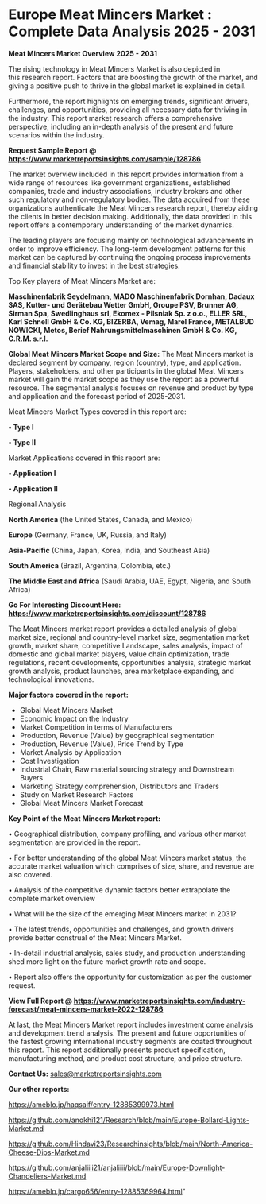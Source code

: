 # Europe Meat Mincers Market : Complete Data Analysis 2025 - 2031

<Strong> Meat Mincers Market Overview 2025 - 2031</strong>

The rising technology in Meat Mincers Market is also depicted in this research report. Factors that are boosting the growth of the market, and giving a positive push to thrive in the global market is explained in detail.

Furthermore, the report highlights on emerging trends, significant drivers, challenges, and opportunities, providing all necessary data for thriving in the industry. This report market research offers a comprehensive perspective, including an in-depth analysis of the present and future scenarios within the industry.

<strong>Request Sample Report @ <a href=https://www.marketreportsinsights.com/sample/128786>https://www.marketreportsinsights.com/sample/128786</a></strong>

The market overview included in this report provides information from a wide range of resources like government organizations, established companies, trade and industry associations, industry brokers and other such regulatory and non-regulatory bodies. The data acquired from these organizations authenticate the Meat Mincers research report, thereby aiding the clients in better decision making. Additionally, the data provided in this report offers a contemporary understanding of the market dynamics.

The leading players are focusing mainly on technological advancements in order to improve efficiency. The long-term development patterns for this market can be captured by continuing the ongoing process improvements and financial stability to invest in the best strategies.

Top Key players of Meat Mincers Market are:

<strong>Maschinenfabrik Seydelmann, MADO Maschinenfabrik Dornhan, Dadaux SAS, Kutter- und Gerätebau Wetter GmbH, Groupe PSV, Brunner AG, Sirman Spa, Swedlinghaus srl, Ekomex - Pilsniak Sp. z o.o., ELLER SRL, Karl Schnell GmbH & Co. KG, BIZERBA, Vemag, Marel France, METALBUD NOWICKI, Metos, Berief Nahrungsmittelmaschinen GmbH & Co. KG, C.R.M. s.r.l.</strong>

<strong><b>Global Meat Mincers Market Scope and Size:</b></strong>
The Meat Mincers market is declared segment by company, region (country), type, and application. Players, stakeholders, and other participants in the global Meat Mincers market will gain the market scope as they use the report as a powerful resource. The segmental analysis focuses on revenue and product by type and application and the forecast period of 2025-2031.

Meat Mincers Market Types covered in this report are:

<strong>• Type I

• Type II</strong>

Market Applications covered in this report are:

<strong>• Application I

• Application II</strong> 

Regional Analysis

<strong>North America</strong> (the United States, Canada, and Mexico)

<strong>Europe</strong> (Germany, France, UK, Russia, and Italy)

<strong>Asia-Pacific</strong> (China, Japan, Korea, India, and Southeast Asia)

<strong>South America</strong> (Brazil, Argentina, Colombia, etc.)

<strong>The Middle East and Africa</strong> (Saudi Arabia, UAE, Egypt, Nigeria, and South Africa)

<strong>Go For Interesting Discount Here: <a href=https://www.marketreportsinsights.com/discount/128786>https://www.marketreportsinsights.com/discount/128786</a></strong>

The Meat Mincers market report provides a detailed analysis of global market size, regional and country-level market size, segmentation market growth, market share, competitive Landscape, sales analysis, impact of domestic and global market players, value chain optimization, trade regulations, recent developments, opportunities analysis, strategic market growth analysis, product launches, area marketplace expanding, and technological innovations.

<strong><b>Major factors covered in the report:</b></strong>
<ul>
  <li>Global Meat Mincers Market </li>
  <li>Economic Impact on the Industry</li>
  <li>Market Competition in terms of Manufacturers</li>
  <li>Production, Revenue (Value) by geographical segmentation</li>
  <li>Production, Revenue (Value), Price Trend by Type</li>
  <li>Market Analysis by Application</li>
  <li>Cost Investigation</li>
  <li>Industrial Chain, Raw material sourcing strategy and Downstream Buyers</li>
  <li>Marketing Strategy comprehension, Distributors and Traders</li>
  <li>Study on Market Research Factors</li>
  <li>Global Meat Mincers Market Forecast</li>
</ul>

<strong><b>Key Point of the Meat Mincers Market report:</b></strong>

• Geographical distribution, company profiling, and various other market segmentation are provided in the report.

• For better understanding of the global Meat Mincers market status, the accurate market valuation which comprises of size, share, and revenue are also covered.

• Analysis of the competitive dynamic factors better extrapolate the complete market overview

• What will be the size of the emerging Meat Mincers market in 2031?

• The latest trends, opportunities and challenges, and growth drivers provide better construal of the Meat Mincers Market.

• In-detail industrial analysis, sales study, and production understanding shed more light on the future market growth rate and scope.

• Report also offers the opportunity for customization as per the customer request.

<strong><b>View Full Report @ <a href=https://www.marketreportsinsights.com/industry-forecast/meat-mincers-market-2022-128786>https://www.marketreportsinsights.com/industry-forecast/meat-mincers-market-2022-128786</a></b></strong>


At last, the Meat Mincers Market report includes investment come analysis and development trend analysis. The present and future opportunities of the fastest growing international industry segments are coated throughout this report. This report additionally presents product specification, manufacturing method, and product cost structure, and price structure.

<strong>Contact Us:</strong>
sales@marketreportsinsights.com

<strong>Our other reports:</strong>

<a href=https://ameblo.jp/haqsaif/entry-12885399973.html>https://ameblo.jp/haqsaif/entry-12885399973.html</a>

<a href=https://github.com/anokhi121/Research/blob/main/Europe-Bollard-Lights-Market.md>https://github.com/anokhi121/Research/blob/main/Europe-Bollard-Lights-Market.md</a>

<a href=https://github.com/Hindavi23/Researchinsights/blob/main/North-America-Cheese-Dips-Market.md>https://github.com/Hindavi23/Researchinsights/blob/main/North-America-Cheese-Dips-Market.md</a>

<a href=https://github.com/anjaliiii21/anjaliiii/blob/main/Europe-Downlight-Chandeliers-Market.md>https://github.com/anjaliiii21/anjaliiii/blob/main/Europe-Downlight-Chandeliers-Market.md</a>

<a href=https://ameblo.jp/cargo656/entry-12885369964.html>https://ameblo.jp/cargo656/entry-12885369964.html</a>"
